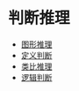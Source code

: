 # 判断推理

- [图形推理](part1/chapter3/section1.md)
- [定义判断](part1/chapter3/section2.md)
- [类比推理](part1/chapter3/section3.md)
- [逻辑判断](part1/chapter3/section4.md)

